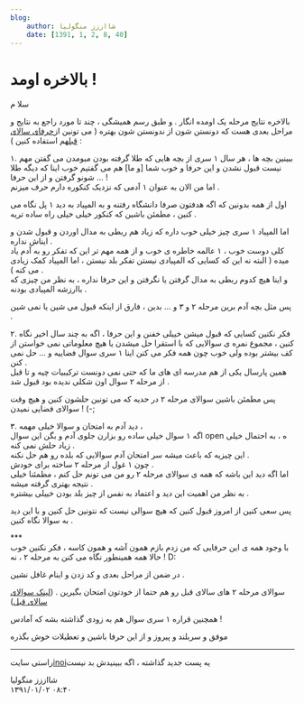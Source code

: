 ```yaml
---
blog:
    author: شااززز منگولیا
    date: [1391, 1, 2, 8, 40]
---
```

# بالاخره اومد !

<div class="cnt">
سلا م<p></p>
<p>بالاخره نتایج مرحله یک اومده انگار . و طبق رسم همیشگی ، چند تا مورد راجع به نتایج و مراحل بعدی هست که دونستن شون از ندونستن شون بهتره ( می تونین از<a href="http://shaazzz.blogfa.com/post-68.aspx" target="_blank" title="http://shaazzz.blogfa.com/post-68.aspx">حرفای سالای قبل</a>هم استفاده کنین ) :</p>
<p>۱. ببینین بچه ها ، هر سال ۱ سری از بچه هایی که طلا گرفته بودن میومدن 
می گفتن مهم نیست قبول نشدن و این حرفا و خوب شما [و ما] هم می گفتیم خوب 
اینا که دیگه طلا شونو گرفتن و از این حرفا ... !<br/>اما من الان به عنوان ۱ آدمی که نزدیک کنکوره دارم حرف میزنم .</p>
<p>اول از همه بدونین که اگه هدفتون صرفا دانشگاه رفتنه و به المپیاد به 
دید ۱ پل نگاه می کنین ، مطمئن باشین که کنکور خیلی خیلی راه ساده تریه .</p>
<p>اما المپیاد ۱ سری چیز خیلی خوب داره که زیاد هم ربطی به مدال اوردن و قبول شدن و ایناش نداره .<br/>کلی دوست خوب ، ۱ عالمه خاطره ی خوب و از همه مهم تر این که تفکر رو به آدم
 یاد میده ( البته نه این که کسایی که المپیادی نیستن تفکر بلد نیستن ، اما
 المپیاد کمک زیادی می کنه ) .<br/>و اینا هیچ کدوم ربطی به مدال گرفتن یا نگرفتن و این حرفا نداره ، به نظر من چیزی که باارزشه المپیادی بودنه .</p>
<p>پس مثل بچه آدم برین مرحله ۲ و ۳ و ... بدین ، فارق از اینکه قبول می شین یا نمی شین .</p>
<p>۲. فکر نکنین کسایی که قبول میشن خییلی خفنن و این حرفا ، اگه به چند 
سال اخیر نگاه کنین ، مجموع نمره ی سوالایی که با استقرا حل میشدن یا هیچ 
معلوماتی نمی خواستن از کف بیشتر بوده ولی خوب چون همه فکر می کنن اینا ۱ 
سری سوال فضاییه و ... حل نمی کنن .<br/>همین پارسال یکی از هم مدرسه ای های ما که حتی نمی دونست ترکیبیات چیه و تا قبل از مرحله ۲ سوال اون شکلی ندیده بود قبول شد .</p>
<p>پس مطمئن باشین سوالای مرحله ۲ در حدیه که می تونین حلشون کنین و هیچ وقت سوالای فضایی نمیدن ! (-;</p>
<p>۳. دید آدم به امتحان و سوالا خیلی مهمه ،<br/>اگه ۱ سوال خیلی ساده رو بزارن جلوی آدم و بگن این سوال open ه ، به احتمال خیلی زیاد حلش نمی کنه .<br/>این چیزیه که باعث میشه سر امتحان آدم سوالایی که بلده رو هم حل نکنه .<br/>چون ۱ غول از مرحله ۲ ساخته برای خودش .<br/>اما اگه دید این باشه که همه ی سوالای مرحله ۲ رو من می تونم حل کنم ، مطمئنا خیلی نتیجه بهتری گرفته میشه .<br/>به نظر من اهمیت این دید و اعتماد به نفس از چیز بلد بودن خییلی بیشتره .</p>
<p>پس سعی کنین از امروز قبول کنین که هیچ سوالی نیست که نتونین حل کنین و با این دید به سوالا نگاه کنین .</p>
<p>***<br/>با وجود همه ی این حرفایی که من زدم بازم همون آشه و همون کاسه ،‌ فکر نکنین خوب حالا همه همینطور نگاه می کنن به مرحله ۲ ، نه ! D:</p>
<p>در ضمن از مراحل بعدی و کد زدن و اینام غافل نشین .</p>
<p>سوالای مرحله ۲ های سالای قبل رو هم حتما از خودتون امتحان بگیرین . (<a href="http://www.inoi.ir/%D9%85%D9%86%D8%A7%D8%A8%D8%B9-%D9%88-%D9%85%D8%B1%D8%A7%D8%AC%D8%B9/%D8%B3%D9%88%D8%A7%D9%84%D8%A7%D8%AA-%D8%A2%D8%B2%D9%85%D9%88%D9%86-%D9%85%D8%B1%D8%AD%D9%84%D9%87-%D8%AF%D9%88%D9%85/" target="_blank">لینک سوالای سالای قبل</a>)</p>
<p>همچنین قراره ۱ سری سوال هم به زودی گذاشته بشه که آمادس !</p>
<p>موفق و سربلند و پیروز و از این حرفا باشین و تعطیلات خوش بگذره</p>
<hr size="2" width="100%"/>
راستی سایت<a href="http://www.inoi.ir/" target="_blank">inoi</a>یه پست جدید گذاشته ، اگه ببینیدش بد نیست<br/><p></p>
<p></p>
</div>

<div class="blog-info">
    <div class="blog-author">شااززز منگولیا</div>
    <div class="blog-date">۱۳۹۱/۰۱/۰۲ ۰۸:۴۰</div>
</div>

